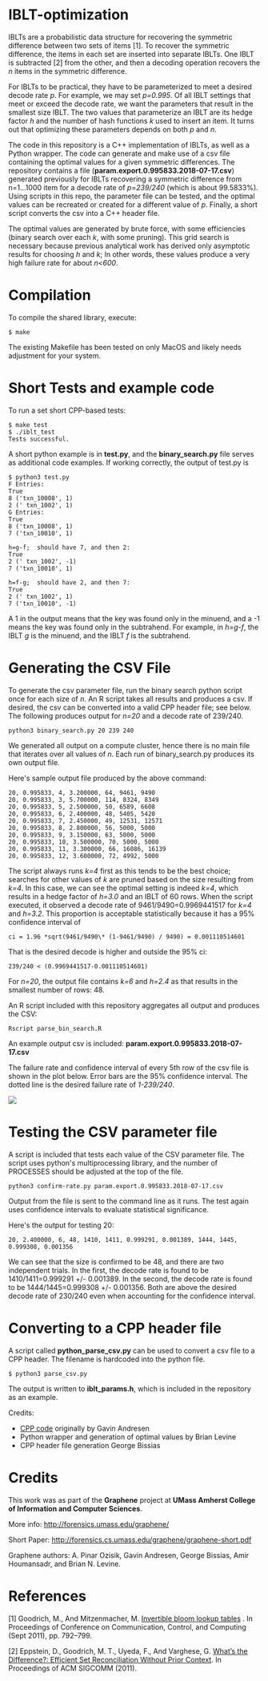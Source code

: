 # IBLT-optimization

IBLTs are a probabilistic data structure for recovering the symmetric difference between two sets of items [1]. To recover the symmetric difference, the items in each set are inserted into separate IBLTs. One IBLT is subtracted [2] from the other, and then a decoding operation recovers the *n* items in the symmetric difference. 

For IBLTs to be practical, they have to be parameterized to meet a desired decode rate *p*. For example, we may set _p=0.995_. Of all IBLT settings that meet or exceed the decode rate, we want the parameters that result in the smallest size IBLT. The two values that parameterize an IBLT are its hedge factor *h* and the number of hash functions *k* used to insert an item. It turns out that optimizing these parameters depends on both *p* and *n*.

The code in this repository is a C++ implementation of IBLTs, as well as a Python wrapper. The code can generate and make use of a csv file containing the optimal values for a given symmetric differences.  The repository contains a file (**param.export.0.995833.2018-07-17.csv**) generated previously for IBLTs recovering a symmetric difference from n=1...1000 item for a decode rate of *p=239/240* (which is about 99.5833%). Using scripts in this repo, the parameter file can be tested, and the optimal values can be recreated or created for a different value of *p*. Finally, a short script converts the csv into a C++ header file. 

The optimal values are generated by brute force, with some efficiencies (binary search over each *k*, with some pruning). This grid search is necessary because previous analytical work has derived only asymptotic results for choosing *h* and *k*; In other words, these values produce a very high failure rate for about *n<600*.

# Compilation

To compile the shared library, execute:

```$ make```

The existing Makefile has been tested on only MacOS and likely needs adjustment for your system.


# Short Tests and example code

To run a set short CPP-based tests:
```
$ make test
$ ./iblt_test
Tests successful.
```

A short python example is in **test.py**, and the **binary_search.py** file serves as additional code examples.  If working correctly, the output of test.py is

```
$ python3 test.py
F Entries: 
True
8 ('txn_10008', 1)
2 (' txn_1002', 1)
G Entries: 
True
8 ('txn_10008', 1)
7 ('txn_10010', 1)

h=g-f;  should have 7, and then 2:
True
2 (' txn_1002', -1)
7 ('txn_10010', 1)

h=f-g;  should have 2, and then 7:
True
2 (' txn_1002', 1)
7 ('txn_10010', -1)
```

A 1 in the output means that the key was found only in the minuend, and a -1 means the key was found only in the subtrahend. For example, in *h=g-f*, the IBLT *g* is the minuend, and the IBLT *f* is the subtrahend.

# Generating the CSV File

To generate the csv parameter file, run the binary search python script once for each size of *n*. An R script takes all results and produces a csv. If desired, the csv can be converted into a valid CPP header file; see below. The following produces output for *n=20* and a decode rate of 239/240. 

```python3 binary_search.py 20 239 240```

We generated all output on a compute cluster, hence there is no main file that iterates over all values of *n*. Each run of binary_search.py produces its own output file. 

Here's sample output file produced by the above command:

```
20, 0.995833, 4, 3.200000, 64, 9461, 9490
20, 0.995833, 3, 5.700000, 114, 8324, 8349
20, 0.995833, 5, 2.500000, 50, 6589, 6608
20, 0.995833, 6, 2.400000, 48, 5405, 5420
20, 0.995833, 7, 2.450000, 49, 12531, 12571
20, 0.995833, 8, 2.800000, 56, 5000, 5000
20, 0.995833, 9, 3.150000, 63, 5000, 5000
20, 0.995833, 10, 3.500000, 70, 5000, 5000
20, 0.995833, 11, 3.300000, 66, 16086, 16139
20, 0.995833, 12, 3.600000, 72, 4992, 5000
```
The script always runs *k=4* first as this tends to be the best choice; searches for other values of *k* are pruned based on the size resulting from *k=4*. In this case, we can see the optimal setting is indeed *k=4*, which results in a hedge factor of *h=3.0* and an IBLT of 60 rows. When the script executed, it  observed a decode rate of 9461/9490=0.9969441517 for *k=4* and *h=3.2*. This proportion is acceptable statistically because it has a 95% confidence interval of 

```ci = 1.96 *sqrt(9461/9490\* (1-9461/9490) / 9490) = 0.001110514601```

That is the desired decode is higher and outside the 95% ci:

```239/240 < (0.9969441517-0.001110514601)```

For *n=20*, the output file contains *k=6* and *h=2.4* as that results in the smallest number of rows: 48. 

An R script included with this repository aggregates all output and produces the CSV:

```Rscript parse_bin_search.R```

An example output csv is included:  **param.export.0.995833.2018-07-17.csv**

The failure rate and confidence interval of every 5th row of the csv file is shown in the plot below. Error bars are the 95% confidence interval. The dotted line is the desired failure rate of *1-239/240*.

![](failure-rate.png)

# Testing the CSV parameter file

A script is included that tests each value of the CSV parameter file. The script uses python's multiprocessing library, and the number of PROCESSES should be adjusted at the top of the file.

```python3 confirm-rate.py param.export.0.995833.2018-07-17.csv```

Output from the file is sent to the command line as it runs. The test again uses confidence intervals to evaluate statistical significance. 

Here's the output for testing 20:

```
20, 2.400000, 6, 48, 1410, 1411, 0.999291, 0.001389, 1444, 1445, 0.999308, 0.001356
```
We can see that the size is confirmed to be 48, and there are two independent trials. In the first, the decode rate is 
found to be  1410/1411=0.999291 +/- 0.001389. In the second, the decode rate is found to be 1444/1445=0.999308 +/- 0.001356. 
Both are above the desired decode rate of 230/240 even when accounting for the confidence interval. 

# Converting to a CPP header file

A script called **python_parse_csv.py** can be used to convert a csv file to a CPP header. The filename is hardcoded into the python file. 

```$ python3 parse_csv.py```

The output is written to **iblt_params.h**, which is included in the repository as an example. 


Credits:

* [CPP code](https://github.com/gavinandresen/IBLT_Cplusplus) originally by Gavin Andresen
* Python wrapper and generation of optimal values by Brian Levine
* CPP header file generation George Bissias

# Credits
This work was as part of the **Graphene** project at **UMass Amherst College of Information and Computer Sciences**. 

More info: http://forensics.umass.edu/graphene/

Short Paper: http://forensics.cs.umass.edu/graphene/graphene-short.pdf

Graphene authors: 
A. Pinar Ozisik, Gavin Andresen, George Bissias, Amir Houmansadr, and Brian N. Levine.

# References

[1] Goodrich, M., And Mitzenmacher, M. [Invertible bloom lookup tables](https://arxiv.org/abs/1101.2245)
. In Proceedings of Conference on Communication, Control, and Computing (Sept 2011), pp. 792–799.

[2] Eppstein, D., Goodrich, M. T., Uyeda, F., And Varghese, G. [What’s the Difference?: Efficient Set Reconciliation Without Prior Context](https://www.ics.uci.edu/~eppstein/pubs/EppGooUye-SIGCOMM-11.pdf). In Proceedings of ACM SIGCOMM (2011).

